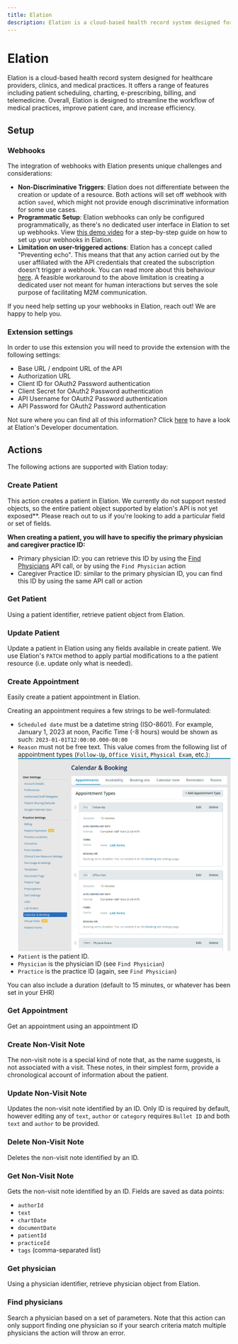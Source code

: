 ```yaml
---
title: Elation
description: Elation is a cloud-based health record system designed for healthcare providers, clinics, and medical practices.
---
```

# Elation

Elation is a cloud-based health record system designed for healthcare providers, clinics, and medical practices. It offers a range of features including patient scheduling, charting, e-prescribing, billing, and telemedicine. Overall, Elation is designed to streamline the workflow of medical practices, improve patient care, and increase efficiency.

## Setup

### Webhooks

The integration of webhooks with Elation presents unique challenges and considerations:

- **Non-Discriminative Triggers**: Elation does not differentiate between the creation or update of a resource. Both actions will set off webhook with action `saved`, which might not provide enough discriminative information for some use cases.
- **Programmatic Setup**: Elation webhooks can only be configured programmatically, as there's no dedicated user interface in Elation to set up webhooks. View [this demo video](https://youtu.be/v8u6E8MEI8E) for a step-by-step guide on how to set up your webhooks in Elation.
- **Limitation on user-triggered actions**: Elation has a concept called "Preventing echo". This means that that any action carried out by the user affiliated with the API credentials that created the subscription doesn't trigger a webhook. You can read more about this behaviour [here](https://docs.elationhealth.com/reference/webhooks). A feasible workaround to the above limitation is creating a dedicated user not meant for human interactions but serves the sole purpose of facilitating M2M communication.

If you need help setting up your webhooks in Elation, reach out! We are happy to help you.

### Extension settings

In order to use this extension you will need to provide the extension with the following settings:

- Base URL / endpoint URL of the API
- Authorization URL
- Client ID for OAuth2 Password authentication
- Client Secret for OAuth2 Password authentication
- API Username for OAuth2 Password authentication
- API Password for OAuth2 Password authentication

Not sure where you can find all of this information? Click [here](https://docs.elationhealth.com/reference/introduction) to have a look at Elation's Developer documentation.

## Actions

The following actions are supported with Elation today:

### Create Patient

This action creates a patient in Elation. We currently do not support nested objects, so the entire patient object supported by elation's API is not yet exposed**. Please reach out to us if you're looking to add a particular field or set of fields.

**When creating a patient, you will have to specifiy the primary physician and caregiver practice ID:**
- Primary physician ID: you can retrieve this ID by using the [Find Physicians](https://docs.elationhealth.com/reference/find-physicians) API call, or by using the `Find Physician` action
- Caregiver Practice ID: similar to the primary physician ID, you can find this ID by using the same API call or action

### Get Patient

Using a patient identifier, retrieve patient object from Elation.

### Update Patient

Update a patient in Elation using any fields available in create patient. We use Elation's `PATCH` method to apply partial modifications to a the patient resource (i.e. update only what is needed).

### Create Appointment

Easily create a patient appointment in Elation.

Creating an appointment requires a few strings to be well-formulated:
- `Scheduled date` must be a datetime string (ISO-8601). For example, January 1, 2023 at noon, Pacific Time (-8 hours) would be shown as such: `2023-01-01T12:00:00.000-08:00`
- `Reason` must not be free text. This value comes from the following list of appointment types (`Follow-Up`, `Office Visit`, `Physical Exam`, etc.):
![Appointment types](./assets/elation-appointment-reason.png?raw=true "Elation Appointment Types")
- `Patient` is the patient ID.
- `Physician` is the physician ID (see `Find Physician`)
- `Practice` is the practice ID (again, see `Find Physician`)

You can also include a duration (default to 15 minutes, or whatever has been set in your EHR)

### Get Appointment

Get an appointment using an appointment ID

### Create Non-Visit Note

The non-visit note is a special kind of note that, as the name suggests, is not associated with a visit. These notes, in their simplest form, provide a chronological account of information about the patient.

### Update Non-Visit Note

Updates the non-visit note identified by an ID. Only ID is required by default, however editing any of `text`, `author` or `category` requires `Bullet ID` and both `text` and `author` to be provided.

### Delete Non-Visit Note

Deletes the non-visit note identified by an ID.

### Get Non-Visit Note

Gets the non-visit note identified by an ID. Fields are saved as data points:
- `authorId`
- `text`
- `chartDate`
- `documentDate`
- `patientId`
- `practiceId`
- `tags` (comma-separated list)
### Get physician

Using a physician identifier, retrieve physician object from Elation.

### Find physicians

Search a physician based on a set of parameters. Note that this action can only support finding one physician so if your search criteria match multiple physicians the action will throw an error.

